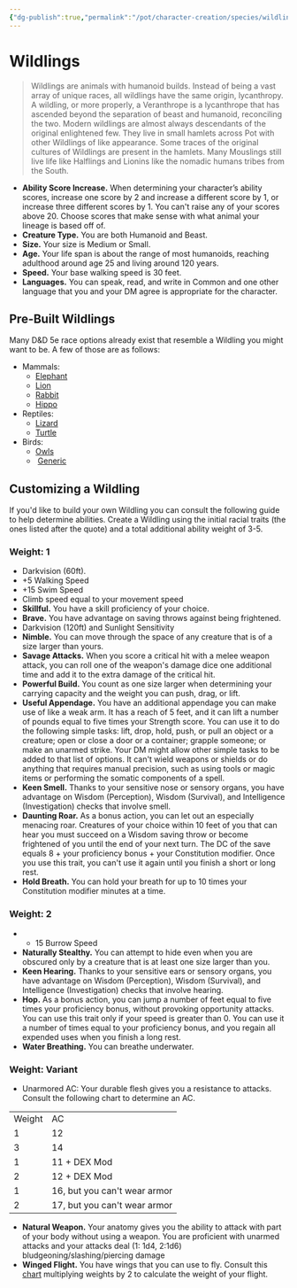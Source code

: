 ```yaml
---
{"dg-publish":true,"permalink":"/pot/character-creation/species/wildlings/"}
---
```


# Wildlings
> Wildlings are animals with humanoid builds. Instead of being a vast array of unique races, all wildlings have the same origin, lycanthropy. A wildling, or more properly, a Veranthrope is a lycanthrope that has ascended beyond the separation of beast and humanoid, reconciling the two. Modern wildlings are almost always descendants of the original enlightened few. They live in small hamlets across Pot with other Wildlings of like appearance. Some traces of the original cultures of Wildlings are present in the hamlets. Many Mouslings still live life like Halflings and Lionins like the nomadic humans tribes from the South.

- **Ability Score Increase.** When determining your character’s ability scores, increase one score by 2 and increase a different score by 1, or increase three different scores by 1. You can't raise any of your scores above 20. Choose scores that make sense with what animal your lineage is based off of.
- **Creature Type.** You are both Humanoid and Beast.
- **Size.** Your size is Medium or Small.
- **Age.** Your life span is about the range of most humanoids, reaching adulthood around age 25 and living around 120 years.
- **Speed.** Your base walking speed is 30 feet.
- **Languages.** You can speak, read, and write in Common and one other language that you and your DM agree is appropriate for the character.

## Pre-Built Wildlings

Many D&D 5e race options already exist that resemble a Wildling you might want to be. A few of those are as follows:

- Mammals:
	- [Elephant](http://dnd5e.wikidot.com/lineage:loxodon)
	- [Lion](http://dnd5e.wikidot.com/lineage:leonin)
	- [Rabbit](http://dnd5e.wikidot.com/lineage:harengon)
	- [Hippo](http://dnd5e.wikidot.com/lineage:giff)
- Reptiles:
	- [Lizard](http://dnd5e.wikidot.com/lineage:lizardfolk)
	- [Turtle](http://dnd5e.wikidot.com/lineage:tortle)
- Birds:
	- [Owls](http://dnd5e.wikidot.com/lineage:owlin)
	-  [Generic](http://dnd5e.wikidot.com/lineage:aarakocra)
## Customizing a Wildling

If you'd like to build your own Wildling you can consult the following guide to help determine abilities. Create a Wildling using the initial racial traits (the ones listed after the quote) and a total additional ability weight of 3-5.

### Weight: 1

- Darkvision (60ft).
- +5 Walking Speed
- +15 Swim Speed
- Climb speed equal to your movement speed
- **Skillful.** You have a skill proficiency of your choice.
- **Brave.** You have advantage on saving throws against being frightened.
- Darkvision (120ft) and Sunlight Sensitivity
- **Nimble.** You can move through the space of any creature that is of a size larger than yours.
- **Savage Attacks.** When you score a critical hit with a melee weapon attack, you can roll one of the weapon's damage dice one additional time and add it to the extra damage of the critical hit.
- **Powerful Build.** You count as one size larger when determining your carrying capacity and the weight you can push, drag, or lift.
- **Useful Appendage.** You have an additional appendage you can make use of like a weak arm. It has a reach of 5 feet, and it can lift a number of pounds equal to five times your Strength score. You can use it to do the following simple tasks: lift, drop, hold, push, or pull an object or a creature; open or close a door or a container; grapple someone; or make an unarmed strike. Your DM might allow other simple tasks to be added to that list of options. It can't wield weapons or shields or do anything that requires manual precision, such as using tools or magic items or performing the somatic components of a spell.
- **Keen Smell.** Thanks to your sensitive nose or sensory organs, you have advantage on Wisdom (Perception), Wisdom (Survival), and Intelligence (Investigation) checks that involve smell.
- **Daunting Roar.** As a bonus action, you can let out an especially menacing roar. Creatures of your choice within 10 feet of you that can hear you must succeed on a Wisdom saving throw or become frightened of you until the end of your next turn. The DC of the save equals 8 + your proficiency bonus + your Constitution modifier. Once you use this trait, you can't use it again until you finish a short or long rest.
- **Hold Breath.** You can hold your breath for up to 10 times your Constitution modifier minutes at a time.

### Weight: 2

- + 15 Burrow Speed
- **Naturally Stealthy.** You can attempt to hide even when you are obscured only by a creature that is at least one size larger than you.
- **Keen Hearing.** Thanks to your sensitive ears or sensory organs, you have advantage on Wisdom (Perception), Wisdom (Survival), and Intelligence (Investigation) checks that involve hearing.
- **Hop.** As a bonus action, you can jump a number of feet equal to five times your proficiency bonus, without provoking opportunity attacks. You can use this trait only if your speed is greater than 0. You can use it a number of times equal to your proficiency bonus, and you regain all expended uses when you finish a long rest.
- **Water Breathing.** You can breathe underwater.

### Weight: Variant

- Unarmored AC: Your durable flesh gives you a resistance to attacks. Consult the following chart to determine an AC.

|        |                              |
| ------ | ---------------------------- |
| Weight | AC                           |
| 1      | 12                           |
| 3      | 14                           |
| 1      | 11 + DEX Mod                 |
| 2      | 12 + DEX Mod                 |
| 1      | 16, but you can't wear armor |
| 2      | 17, but you can't wear armor |

- **Natural Weapon.** Your anatomy gives you the ability to attack with part of your body without using a weapon. You are proficient with unarmed attacks and your attacks deal (1: 1d4, 2:1d6) bludgeoning/slashing/piercing damage
- **Winged Flight.** You have wings that you can use to fly. Consult this [chart](https://docs.google.com/document/d/1Pbkd-cffrjGgzJotgl6hozYhoe-hQdRgGxjYZV74dHI/edit) multiplying weights by 2 to calculate the weight of your flight.